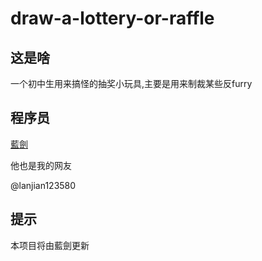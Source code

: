 # draw-a-lottery-or-raffle

## 这是啥
一个初中生用来搞怪的抽奖小玩具,主要是用来制裁某些反furry

## 程序员
[藍劍](https://v.douyin.com/if6REAje)

他也是我的网友

@lanjian123580

## 提示

本项目将由藍劍更新

